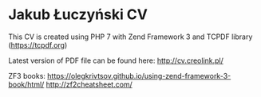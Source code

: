 # Jakub Łuczyński CV

This CV is created using PHP 7 with Zend Framework 3 and TCPDF library (https://tcpdf.org)

Latest version of PDF file can be found here: http://cv.creolink.pl/


ZF3 books:
https://olegkrivtsov.github.io/using-zend-framework-3-book/html/
http://zf2cheatsheet.com/